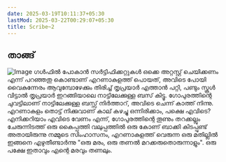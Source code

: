 ```yaml
---
date: 2025-03-19T10:11:37+05:30
lastMod: 2025-03-22T00:29:07+05:30
title: Scribe~2
---
```


## താങ്ങ്
![Image](/0cb3c23f5072f7b4a571af647cece3a2.jpg)
ഗൾഫിൽ പോകാൻ സർട്ടിഫിക്കറ്റുകൾ ഒക്കെ അറ്റസ്റ്റ് ചെയിക്കണം എന്ന് പറഞ്ഞതു കൊണ്ടാണ് എറണാകുളത്ത് പൊയത്, അവിടെ പോയി വൈകുന്നേരം ആവുമ്പോഴേക്കും തിരിച്ച്  തൃപ്രയാർ എത്താൻ പറ്റി, പണ്ടും സ്കൂൾ വിട്ടാൽ തൃപ്രയാർ ഇറങ്ങിയാലെ നാട്ടിലേക്കുള്ള ബസ് കിട്ടൂ. ഗോപുരത്തിന്റെ ചുവട്ടിലാണ് നാട്ടിലേക്കുള്ള ബസ്സ് നിർത്താറ്, അവിടെ ചെന്ന് കാത്ത് നിന്നു. എറണാകുളം തൊട്ട് നിക്കുവാണ് കാല് കഴച്ചു ഒന്നിരിക്കാം,  പക്ഷെ എവിടെ? എനിക്കറിയാം എവിടെ വേണം എന്ന്, ഗോപുരത്തിന്റെ തൂണും തറക്കല്ലും ചേരുന്നിടത്ത് ഒരു കൈപ്പത്തി വലുപ്പത്തിൽ ഒരു കോണ് ബാക്കി കിടപ്പുണ്ട് അതായിരുന്നു നമ്മുടെ സിംഹാസനം, എറണാകുളത്ത് വെരുന്ന ഒരു മതില്ലിൽ ഇങ്ങനെ എഴുതീണ്ടാർന്നു "ഒരു മരം, ഒരു തണൽ മറക്കരുതൊരുന്നാളും". ഒരു പക്ഷേ ഇതാവും എന്റെ മരവും തണലും.
